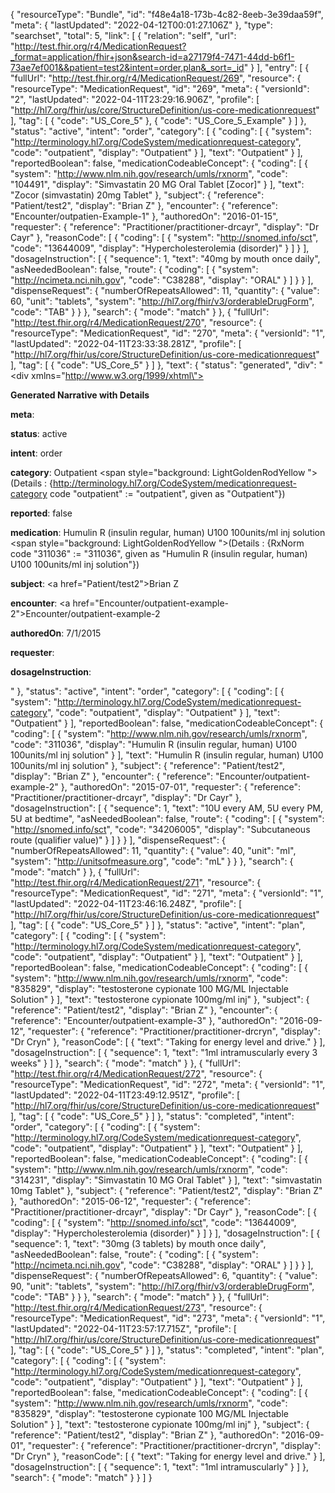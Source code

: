 {
  "resourceType": "Bundle",
  "id": "f48e4a18-173b-4c82-8eeb-3e39daa59f",
  "meta": {
    "lastUpdated": "2022-04-12T00:01:27.106Z"
  },
  "type": "searchset",
  "total": 5,
  "link": [
    {
      "relation": "self",
      "url": "http://test.fhir.org/r4/MedicationRequest?_format=application/fhir+json&search-id=a27179f4-7471-44dd-b6f1-73ae7ef001&&patient=test2&intent=order,plan&_sort=_id"
    }
  ],
  "entry": [
    {
      "fullUrl": "http://test.fhir.org/r4/MedicationRequest/269",
      "resource": {
        "resourceType": "MedicationRequest",
        "id": "269",
        "meta": {
          "versionId": "2",
          "lastUpdated": "2022-04-11T23:29:16.906Z",
          "profile": [
            "http://hl7.org/fhir/us/core/StructureDefinition/us-core-medicationrequest"
          ],
          "tag": [
            {
              "code": "US_Core_5"
            },
            {
              "code": "US_Core_5_Example"
            }
          ]
        },
        "status": "active",
        "intent": "order",
        "category": [
          {
            "coding": [
              {
                "system": "http://terminology.hl7.org/CodeSystem/medicationrequest-category",
                "code": "outpatient",
                "display": "Outpatient"
              }
            ],
            "text": "Outpatient"
          }
        ],
        "reportedBoolean": false,
        "medicationCodeableConcept": {
          "coding": [
            {
              "system": "http://www.nlm.nih.gov/research/umls/rxnorm",
              "code": "104491",
              "display": "Simvastatin 20 MG Oral Tablet [Zocor]"
            }
          ],
          "text": "Zocor (simvastatin) 20mg Tablet"
        },
        "subject": {
          "reference": "Patient/test2",
          "display": "Brian Z"
        },
        "encounter": {
          "reference": "Encounter/outpatien-Example-1"
        },
        "authoredOn": "2016-01-15",
        "requester": {
          "reference": "Practitioner/practitioner-drcayr",
          "display": "Dr Cayr"
        },
        "reasonCode": [
          {
            "coding": [
              {
                "system": "http://snomed.info/sct",
                "code": "13644009",
                "display": "Hypercholesterolemia (disorder)"
              }
            ]
          }
        ],
        "dosageInstruction": [
          {
            "sequence": 1,
            "text": "40mg by mouth once daily",
            "asNeededBoolean": false,
            "route": {
              "coding": [
                {
                  "system": "http://ncimeta.nci.nih.gov",
                  "code": "C38288",
                  "display": "ORAL"
                }
              ]
            }
          }
        ],
        "dispenseRequest": {
          "numberOfRepeatsAllowed": 11,
          "quantity": {
            "value": 60,
            "unit": "tablets",
            "system": "http://hl7.org/fhir/v3/orderableDrugForm",
            "code": "TAB"
          }
        }
      },
      "search": {
        "mode": "match"
      }
    },
    {
      "fullUrl": "http://test.fhir.org/r4/MedicationRequest/270",
      "resource": {
        "resourceType": "MedicationRequest",
        "id": "270",
        "meta": {
          "versionId": "1",
          "lastUpdated": "2022-04-11T23:33:38.281Z",
          "profile": [
            "http://hl7.org/fhir/us/core/StructureDefinition/us-core-medicationrequest"
          ],
          "tag": [
            {
              "code": "US_Core_5"
            }
          ]
        },
        "text": {
          "status": "generated",
          "div": "<div xmlns=\"http://www.w3.org/1999/xhtml\"><p><b>Generated Narrative with Details</b></p><p><b>meta</b>: </p><p><b>status</b>: active</p><p><b>intent</b>: order</p><p><b>category</b>: Outpatient <span style=\"background: LightGoldenRodYellow \">(Details : {http://terminology.hl7.org/CodeSystem/medicationrequest-category code \"outpatient\" := \"outpatient\", given as \"Outpatient\"})</span></p><p><b>reported</b>: false</p><p><b>medication</b>: Humulin R (insulin regular, human) U100  100units/ml inj solution <span style=\"background: LightGoldenRodYellow \">(Details : {RxNorm code \"311036\" := \"311036\", given as \"Humulin R (insulin regular, human) U100  100units/ml inj solution\"})</span></p><p><b>subject</b>: <a href=\"Patient/test2\">Brian Z</a></p><p><b>encounter</b>: <a href=\"Encounter/outpatient-example-2\">Encounter/outpatient-example-2</a></p><p><b>authoredOn</b>: 7/1/2015</p><p><b>requester</b>: </p><p><b>dosageInstruction</b>: </p></div>"
        },
        "status": "active",
        "intent": "order",
        "category": [
          {
            "coding": [
              {
                "system": "http://terminology.hl7.org/CodeSystem/medicationrequest-category",
                "code": "outpatient",
                "display": "Outpatient"
              }
            ],
            "text": "Outpatient"
          }
        ],
        "reportedBoolean": false,
        "medicationCodeableConcept": {
          "coding": [
            {
              "system": "http://www.nlm.nih.gov/research/umls/rxnorm",
              "code": "311036",
              "display": "Humulin R (insulin regular, human) U100  100units/ml inj solution"
            }
          ],
          "text": "Humulin R (insulin regular, human) U100  100units/ml inj solution"
        },
        "subject": {
          "reference": "Patient/test2",
          "display": "Brian Z"
        },
        "encounter": {
          "reference": "Encounter/outpatient-example-2"
        },
        "authoredOn": "2015-07-01",
        "requester": {
          "reference": "Practitioner/practitioner-drcayr",
          "display": "Dr Cayr"
        },
        "dosageInstruction": [
          {
            "sequence": 1,
            "text": "10U every AM, 5U every PM, 5U at bedtime",
            "asNeededBoolean": false,
            "route": {
              "coding": [
                {
                  "system": "http://snomed.info/sct",
                  "code": "34206005",
                  "display": "Subcutaneous route (qualifier value)"
                }
              ]
            }
          }
        ],
        "dispenseRequest": {
          "numberOfRepeatsAllowed": 11,
          "quantity": {
            "value": 40,
            "unit": "ml",
            "system": "http://unitsofmeasure.org",
            "code": "mL"
          }
        }
      },
      "search": {
        "mode": "match"
      }
    },
    {
      "fullUrl": "http://test.fhir.org/r4/MedicationRequest/271",
      "resource": {
        "resourceType": "MedicationRequest",
        "id": "271",
        "meta": {
          "versionId": "1",
          "lastUpdated": "2022-04-11T23:46:16.248Z",
          "profile": [
            "http://hl7.org/fhir/us/core/StructureDefinition/us-core-medicationrequest"
          ],
          "tag": [
            {
              "code": "US_Core_5"
            }
          ]
        },
        "status": "active",
        "intent": "plan",
        "category": [
          {
            "coding": [
              {
                "system": "http://terminology.hl7.org/CodeSystem/medicationrequest-category",
                "code": "outpatient",
                "display": "Outpatient"
              }
            ],
            "text": "Outpatient"
          }
        ],
        "reportedBoolean": false,
        "medicationCodeableConcept": {
          "coding": [
            {
              "system": "http://www.nlm.nih.gov/research/umls/rxnorm",
              "code": "835829",
              "display": "testosterone cypionate 100 MG/ML Injectable Solution"
            }
          ],
          "text": "testosterone cypionate 100mg/ml inj"
        },
        "subject": {
          "reference": "Patient/test2",
          "display": "Brian Z"
        },
        "encounter": {
          "reference": "Encounter/outpatient-example-3"
        },
        "authoredOn": "2016-09-12",
        "requester": {
          "reference": "Practitioner/practitioner-drcryn",
          "display": "Dr Cryn"
        },
        "reasonCode": [
          {
            "text": "Taking for energy level and drive."
          }
        ],
        "dosageInstruction": [
          {
            "sequence": 1,
            "text": "1ml intramuscularly every 3 weeks"
          }
        ]
      },
      "search": {
        "mode": "match"
      }
    },
    {
      "fullUrl": "http://test.fhir.org/r4/MedicationRequest/272",
      "resource": {
        "resourceType": "MedicationRequest",
        "id": "272",
        "meta": {
          "versionId": "1",
          "lastUpdated": "2022-04-11T23:49:12.951Z",
          "profile": [
            "http://hl7.org/fhir/us/core/StructureDefinition/us-core-medicationrequest"
          ],
          "tag": [
            {
              "code": "US_Core_5"
            }
          ]
        },
        "status": "completed",
        "intent": "order",
        "category": [
          {
            "coding": [
              {
                "system": "http://terminology.hl7.org/CodeSystem/medicationrequest-category",
                "code": "outpatient",
                "display": "Outpatient"
              }
            ],
            "text": "Outpatient"
          }
        ],
        "reportedBoolean": false,
        "medicationCodeableConcept": {
          "coding": [
            {
              "system": "http://www.nlm.nih.gov/research/umls/rxnorm",
              "code": "314231",
              "display": "Simvastatin 10 MG Oral Tablet"
            }
          ],
          "text": "simvastatin 10mg Tablet"
        },
        "subject": {
          "reference": "Patient/test2",
          "display": "Brian Z"
        },
        "authoredOn": "2015-06-12",
        "requester": {
          "reference": "Practitioner/practitioner-drcayr",
          "display": "Dr Cayr"
        },
        "reasonCode": [
          {
            "coding": [
              {
                "system": "http://snomed.info/sct",
                "code": "13644009",
                "display": "Hypercholesterolemia (disorder)"
              }
            ]
          }
        ],
        "dosageInstruction": [
          {
            "sequence": 1,
            "text": "30mg (3 tablets) by mouth once daily",
            "asNeededBoolean": false,
            "route": {
              "coding": [
                {
                  "system": "http://ncimeta.nci.nih.gov",
                  "code": "C38288",
                  "display": "ORAL"
                }
              ]
            }
          }
        ],
        "dispenseRequest": {
          "numberOfRepeatsAllowed": 6,
          "quantity": {
            "value": 90,
            "unit": "tablets",
            "system": "http://hl7.org/fhir/v3/orderableDrugForm",
            "code": "TAB"
          }
        }
      },
      "search": {
        "mode": "match"
      }
    },
    {
      "fullUrl": "http://test.fhir.org/r4/MedicationRequest/273",
      "resource": {
        "resourceType": "MedicationRequest",
        "id": "273",
        "meta": {
          "versionId": "1",
          "lastUpdated": "2022-04-11T23:57:17.715Z",
          "profile": [
            "http://hl7.org/fhir/us/core/StructureDefinition/us-core-medicationrequest"
          ],
          "tag": [
            {
              "code": "US_Core_5"
            }
          ]
        },
        "status": "completed",
        "intent": "plan",
        "category": [
          {
            "coding": [
              {
                "system": "http://terminology.hl7.org/CodeSystem/medicationrequest-category",
                "code": "outpatient",
                "display": "Outpatient"
              }
            ],
            "text": "Outpatient"
          }
        ],
        "reportedBoolean": false,
        "medicationCodeableConcept": {
          "coding": [
            {
              "system": "http://www.nlm.nih.gov/research/umls/rxnorm",
              "code": "835829",
              "display": "testosterone cypionate 100 MG/ML Injectable Solution"
            }
          ],
          "text": "testosterone cypionate 100mg/ml inj"
        },
        "subject": {
          "reference": "Patient/test2",
          "display": "Brian Z"
        },
        "authoredOn": "2016-09-01",
        "requester": {
          "reference": "Practitioner/practitioner-drcryn",
          "display": "Dr Cryn"
        },
        "reasonCode": [
          {
            "text": "Taking for energy level and drive."
          }
        ],
        "dosageInstruction": [
          {
            "sequence": 1,
            "text": "1ml intramuscularly"
          }
        ]
      },
      "search": {
        "mode": "match"
      }
    }
  ]
}
